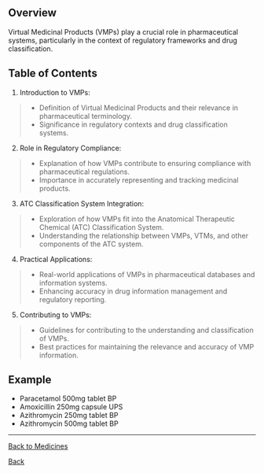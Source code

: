 ## Overview
Virtual Medicinal Products (VMPs) play a crucial role in pharmaceutical systems, particularly in the context of regulatory frameworks and drug classification.

## Table of Contents

1. Introduction to VMPs:
> * Definition of Virtual Medicinal Products and their relevance in pharmaceutical terminology.
> * Significance in regulatory contexts and drug classification systems.

2. Role in Regulatory Compliance:
> * Explanation of how VMPs contribute to ensuring compliance with pharmaceutical regulations.
> * Importance in accurately representing and tracking medicinal products.

3. ATC Classification System Integration:
> * Exploration of how VMPs fit into the Anatomical Therapeutic Chemical (ATC) Classification System.
> * Understanding the relationship between VMPs, VTMs, and other components of the ATC system.

4. Practical Applications:
> * Real-world applications of VMPs in pharmaceutical databases and information systems.
> * Enhancing accuracy in drug information management and regulatory reporting.

5. Contributing to VMPs:
> * Guidelines for contributing to the understanding and classification of VMPs.
> * Best practices for maintaining the relevance and accuracy of VMP information.

## Example
* Paracetamol 500mg tablet BP
* Amoxicillin 250mg capsule UPS
* Azithromycin 250mg tablet BP
* Azithromycin 500mg tablet BP

***

[Back to Medicines](https://github.com/hmislk/hmis/wiki/Medicines)

[Back](https://github.com/hmislk/hmis/wiki)
